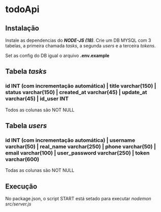 # todoApi

## Instalação

Instale as dependencias do _**NODE-JS (18)**_.
Crie um DB MYSQL com 3 tabelas, a primeira chamada _tasks_, a segunda _users_ e a terceira _tokens_.

Set as config do DB igual o arquivo **.env.example**

## Tabela _tasks_

### id INT (com incrementação automática) | title varchar(150) | status varchar(150) | created_at varchar(45) | update_at varchar(45) | id_user INT

Todos as colunas são NOT NULL

## Tabela _users_

### id INT (com incrementação automática) | username varchar(50) | real_name varchar(250) | phone varchar(50) | email varchar(100) | user_password varchar(250) | token varchar(600)

Todas as colunas são NOT NULL

## Execução

No package.json, o script START está setado para executar _nodemon src/server.js_
